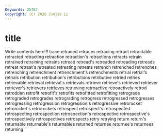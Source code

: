 ```yaml
---
Keywords: 25783
Copyright: (C) 2020 Junjie Li
---
```


# title

Write contents here!!!
trace 
retraced 
retraces 
retracing 
retract 
retractable 
retracted 
retracting 
retraction
retraction's 
retractions 
retracts 
retrain 
retrained 
retraining 
retrains 
retread 
retread's 
retreaded
retreading 
retreads 
retreat 
retreat's 
retreated 
retreating 
retreats 
retrench 
retrenched 
retrenches
retrenching 
retrenchment 
retrenchment's 
retrenchments 
retrial 
retrial's 
retrials 
retribution 
retribution's 
retributions
retributive 
retried 
retries 
retrievable 
retrieval 
retrieval's 
retrievals 
retrieve 
retrieve's 
retrieved
retriever 
retriever's 
retrievers 
retrieves 
retrieving 
retroactive 
retroactively 
retrod 
retrodden 
retrofit
retrofit's 
retrofits 
retrofitted 
retrofitting 
retrograde 
retrograded 
retrogrades 
retrograding 
retrogress 
retrogressed
retrogresses 
retrogressing 
retrogression 
retrogression's 
retrogressive 
retrorocket 
retrorocket's 
retrorockets 
retrospect 
retrospect's
retrospected 
retrospecting 
retrospection 
retrospection's 
retrospective 
retrospective's 
retrospectively 
retrospectives 
retrospects 
retry
retrying 
return 
return's 
returnable 
returnable's 
returnables 
returned 
returnee 
returnee's 
returnees
returning 
